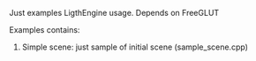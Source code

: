 Just examples LigthEngine usage.
Depends on FreeGLUT

Examples contains:
1) Simple scene: just sample of initial scene (sample_scene.cpp)
